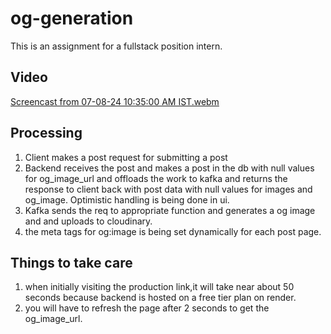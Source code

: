 # og-generation
This is an assignment for a fullstack position intern.

## Video
[Screencast from 07-08-24 10:35:00 AM IST.webm](https://github.com/user-attachments/assets/aecaf021-12d1-4e6b-b4f8-589286bf9d3e)



## Processing
1) Client makes a post request for submitting a post
2) Backend receives the post and makes a post in the db with null values for og_image_url and offloads the work to kafka and returns the response to client back with post data with null values for images and og_image.  Optimistic handling is being done in ui.
3) Kafka sends the req to appropriate function and generates a og image and and uploads to cloudinary.
4) the meta tags for og:image is being set dynamically for each post page.

## Things to take care
1) when initially visiting the production link,it will take near about 50 seconds because backend is hosted on a free tier plan on render.
2) you will have to refresh the page after 2 seconds to get the og_image_url.
